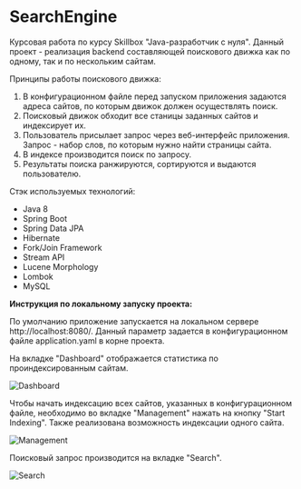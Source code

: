 # SearchEngine
Курсовая работа по курсу Skillbox "Java-разработчик с нуля".
Данный проект - реализация backend составляющей поискового движка как по одному, так и по нескольким сайтам.

Принципы работы поискового движка:
1. В конфигурационном файле перед запуском приложения задаются адреса сайтов, по которым движок должен осуществлять поиск.
2. Поисковый движок обходит все станицы заданных сайтов и индексирует их.
3. Пользователь присылает запрос через веб-интерфейс приложения. Запрос - набор слов, по которым нужно найти страницы сайта.
4. В индексе производится поиск по запросу.
5. Результаты поиска ранжируются, сортируются и выдаются пользователю.

Стэк используемых технологий:

* Java 8
* Spring Boot
* Spring Data JPA
* Hibernate
* Fork/Join Framework
* Stream API
* Lucene Morphology
* Lombok
* MySQL


<b>Инструкция по локальному запуску проекта:</b>

По умолчанию приложение запускается на локальном сервере http://localhost:8080/. Данный параметр задается в конфигурационном файле application.yaml
в корне проекта.

На вкладке "Dashboard" отображается статистика по проиндексированным сайтам.

![Dashboard](https://user-images.githubusercontent.com/69419608/216474058-9f84f912-fffe-4379-8b35-81cb6294ee8f.jpg)

Чтобы начать индексацию всех сайтов, указанных в конфигурационном файле, необходимо во вкладке "Management" нажать на кнопку "Start Indexing".
Также реализована возможность индексации одного сайта.

![Management](https://user-images.githubusercontent.com/69419608/216475460-d94b79c8-d1a8-453c-ab90-4be3f615da28.jpg)

Поисковый запрос производится на вкладке "Search".

![Search](https://user-images.githubusercontent.com/69419608/216476041-263c03ef-d38b-440f-9fb4-b6155046d105.jpg)